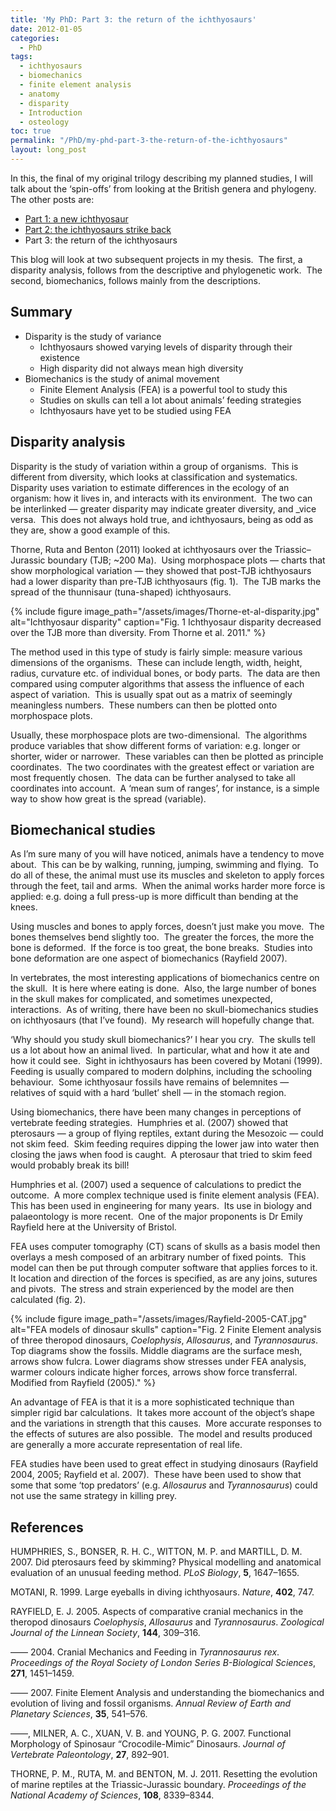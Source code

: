 ```yaml
---
title: 'My PhD: Part 3: the return of the ichthyosaurs'
date: 2012-01-05
categories:
  - PhD
tags:
  - ichthyosaurs
  - biomechanics
  - finite element analysis
  - anatomy
  - disparity
  - Introduction
  - osteology
toc: true
permalink: "/PhD/my-phd-part-3-the-return-of-the-ichthyosaurs"
layout: long_post
---
```

In this, the final of my original trilogy describing my planned studies, I will
talk about the ‘spin-offs’ from looking at the British genera and phylogeny. 
The other posts are:

* [Part 1:
  a new ichthyosaur](/PhD/my-phd-part-1-a-new-ichthyosaur/)
* [Part 2: the ichthyosaurs
  strike back](/PhD/my-phd-part-2-the-ichthyosaurs-strike-back/)
* Part 3: the return of the ichthyosaurs

This blog will look at two subsequent projects in my thesis.  The first,
a disparity analysis, follows from the descriptive and phylogenetic work.  The
second, biomechanics, follows mainly from the descriptions.

## Summary

* Disparity is the study of variance
    - Ichthyosaurs showed varying levels of disparity through their existence
    - High disparity did not always mean high diversity
* Biomechanics is the study of animal movement
    - Finite Element Analysis (FEA) is a powerful tool to study this
    - Studies on skulls can tell a lot about animals’ feeding strategies
    - Ichthyosaurs have yet to be studied using FEA

## Disparity analysis

Disparity is the study of variation within a group of organisms.  This is
different from diversity, which looks at classification and systematics. 
Disparity uses variation to estimate differences in the ecology of an organism:
how it lives in, and interacts with its environment.  The two can be
interlinked — greater disparity may indicate greater diversity, and _vice
versa.  This does not always hold true, and ichthyosaurs, being as odd as
they are, show a good example of this.

Thorne, Ruta and Benton (2011) looked at ichthyosaurs over the
Triassic–Jurassic boundary (TJB; ~200 Ma).  Using morphospace plots — charts
that show morphological variation — they showed that post-TJB ichthyosaurs had
a lower disparity than pre-TJB ichthyosaurs (fig. 1).  The TJB marks the spread
of the thunnisaur (tuna-shaped) ichthyosaurs.

{% include figure image_path="/assets/images/Thorne-et-al-disparity.jpg" alt="Ichthyosaur disparity" caption="Fig. 1 Ichthyosaur disparity decreased over the TJB more than diversity. From Thorne et al. 2011." %}

The method used in this type of study is fairly simple: measure various
dimensions of the organisms.  These can include length, width, height, radius,
curvature etc. of individual bones, or body parts.  The data are then compared
using computer algorithms that assess the influence of each aspect of
variation.  This is usually spat out as a matrix of seemingly meaningless
numbers.  These numbers can then be plotted onto morphospace plots.

Usually, these morphospace plots are two-dimensional.  The algorithms produce
variables that show different forms of variation: e.g. longer or shorter, wider
or narrower.  These variables can then be plotted as principle coordinates. 
The two coordinates with the greatest effect or variation are most frequently
chosen.  The data can be further analysed to take all coordinates into
account.  A ‘mean sum of ranges’, for instance, is a simple way to show how
great is the spread (variable).

## Biomechanical studies

As I’m sure many of you will have noticed, animals have a tendency to move
about.  This can be by walking, running, jumping, swimming and flying.  To do
all of these, the animal must use its muscles and skeleton to apply forces
through the feet, tail and arms.  When the animal works harder more force is
applied: e.g. doing a full press-up is more difficult than bending at the
knees.

Using muscles and bones to apply forces, doesn’t just make you move.  The bones
themselves bend slightly too.  The greater the forces, the more the bone is
deformed.  If the force is too great, the bone breaks.  Studies into bone
deformation are one aspect of biomechanics (Rayfield 2007).

In vertebrates, the most interesting applications of biomechanics centre on the
skull.  It is here where eating is done.  Also, the large number of bones in
the skull makes for complicated, and sometimes unexpected, interactions.  As of
writing, there have been no skull-biomechanics studies on ichthyosaurs (that
I’ve found).  My research will hopefully change that.

‘Why should you study skull biomechanics?’ I hear you cry.  The skulls tell us
a lot about how an animal lived.  In particular, what and how it ate and how it
could see.  Sight in ichthyosaurs has been covered by Motani (1999).  Feeding
is usually compared to modern dolphins, including the schooling behaviour. 
Some ichthyosaur fossils have remains of belemnites — relatives of squid with
a hard ‘bullet’ shell — in the stomach region.

Using biomechanics, there have been many changes in perceptions of vertebrate
feeding strategies.  Humphries et al. (2007) showed that pterosaurs
— a group of flying reptiles, extant during the Mesozoic — could not skim
feed.  Skim feeding requires dipping the lower jaw into water then closing the
jaws when food is caught.  A pterosaur that tried to skim feed would probably
break its bill!

Humphries et al. (2007) used a sequence of calculations to predict the
outcome.  A more complex technique used is finite element analysis (FEA).  This
has been used in engineering for many years.  Its use in biology and
palaeontology is more recent.  One of the major proponents is Dr Emily Rayfield
here at the University of Bristol.

FEA uses computer tomography (CT) scans of skulls as a basis model then
overlays a mesh composed of an arbitrary number of fixed points.  This model
can then be put through computer software that applies forces to it.  It
location and direction of the forces is specified, as are any joins, sutures
and pivots.  The stress and strain experienced by the model are then calculated
(fig. 2).

{% include figure image_path="/assets/images/Rayfield-2005-CAT.jpg" alt="FEA models of dinosaur skulls" caption="Fig. 2 Finite Element analysis of three theropod dinosaurs, _Coelophysis_, _Allosaurus_, and _Tyrannosaurus_. Top diagrams show the fossils. Middle diagrams are the surface mesh, arrows show fulcra. Lower diagrams show stresses under FEA analysis, warmer colours indicate higher forces, arrows show force transferral. Modified from Rayfield (2005)." %}

An advantage of FEA is that it is a more sophisticated technique than simpler
rigid bar calculations.  It takes more account of the object’s shape and the
variations in strength that this causes.  More accurate responses to the
effects of sutures are also possible.  The model and results produced are
generally a more accurate representation of real life.

FEA studies have been used to great effect in studying dinosaurs (Rayfield
2004, 2005; Rayfield et al. 2007).  These have been used to show that
some that some ‘top predators’ (e.g. _Allosaurus_ and
_Tyrannosaurus_) could not use the same strategy in killing prey.

## References

HUMPHRIES, S., BONSER, R. H. C., WITTON, M. P. and MARTILL, D. M. 2007. Did
pterosaurs feed by skimming? Physical modelling and anatomical evaluation of an
unusual feeding method. _PLoS Biology_, **5**, 1647–1655.

MOTANI, R. 1999. Large eyeballs in diving ichthyosaurs. _Nature_, **402**, 747.

RAYFIELD, E. J. 2005. Aspects of comparative cranial mechanics in the theropod
dinosaurs _Coelophysis_, _Allosaurus_ and _Tyrannosaurus_. _Zoological Journal
of the Linnean Society_, **144**, 309–316.

—— 2004. Cranial Mechanics and Feeding in _Tyrannosaurus rex_. _Proceedings of
the Royal Society of London Series B-Biological Sciences_, **271**, 1451–1459.

—— 2007. Finite Element Analysis and understanding the biomechanics and
evolution of living and fossil organisms. _Annual Review of Earth and Planetary
Sciences_, **35**, 541–576.

——, MILNER, A. C., XUAN, V. B. and YOUNG, P. G. 2007. Functional Morphology of
Spinosaur “Crocodile-Mimic” Dinosaurs. _Journal of Vertebrate Paleontology_,
**27**, 892–901.

THORNE, P. M., RUTA, M. and BENTON, M. J. 2011. Resetting the evolution of
marine reptiles at the Triassic-Jurassic boundary. _Proceedings of the National
Academy of Sciences_, **108**, 8339–8344.
